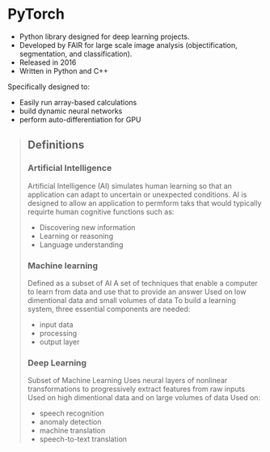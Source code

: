 # PyTorch
- Python library designed for deep learning projects.
- Developed by FAIR for large scale image analysis (objectification, segmentation, and classification). 
- Released in 2016
- Written in Python and C++

Specifically designed to:
- Easily run array-based calculations
- build dynamic neural networks
- perform auto-differentiation for GPU



> ## Definitions
> ### Artificial Intelligence
> Artificial Intelligence (AI) simulates human learning so that an application can adapt to uncertain or unexpected conditions.
> AI is designed to allow an application to permform taks that would typically requirte human cognitive functions such as:
> - Discovering new information
> - Learning or reasoning
> - Language understanding
>
> ### Machine learning
> Defined as a subset of AI
> A set of techniques that enable a computer to learn from data and use that to provide an answer
> Used on low dimentional data and small volumes of data
> To build a learning system, three essential components are needed:
>  - input data
>  - processing
>  - output layer
>
> ### Deep Learning
> Subset of Machine Learning
> Uses neural layers of nonlinear transformations to progressively extract features from raw inputs
> Used on high dimentional data and on large volumes of data
> Used on:
> - speech recognition
> - anomaly detection
> -  machine translation
> - speech-to-text translation


